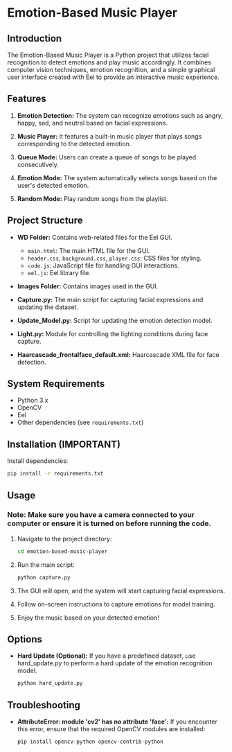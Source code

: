 # Emotion-Based Music Player

## Introduction

The Emotion-Based Music Player is a Python project that utilizes facial recognition to detect emotions and play music accordingly. It combines computer vision techniques, emotion recognition, and a simple graphical user interface created with Eel to provide an interactive music experience.

## Features

1. **Emotion Detection:** The system can recognize emotions such as angry, happy, sad, and neutral based on facial expressions.

2. **Music Player:** It features a built-in music player that plays songs corresponding to the detected emotion.

3. **Queue Mode:** Users can create a queue of songs to be played consecutively.

4. **Emotion Mode:** The system automatically selects songs based on the user's detected emotion.

5. **Random Mode:** Play random songs from the playlist.

## Project Structure

- **WD Folder:** Contains web-related files for the Eel GUI.
  - `main.html`: The main HTML file for the GUI.
  - `header.css`, `background.css`, `player.css`: CSS files for styling.
  - `code.js`: JavaScript file for handling GUI interactions.
  - `eel.js`: Eel library file.

- **Images Folder:** Contains images used in the GUI.

- **Capture.py:** The main script for capturing facial expressions and updating the dataset.

- **Update_Model.py:** Script for updating the emotion detection model.

- **Light.py:** Module for controlling the lighting conditions during face capture.

- **Haarcascade_frontalface_default.xml:** Haarcascade XML file for face detection.

## System Requirements

- Python 3.x
- OpenCV
- Eel
- Other dependencies (see `requirements.txt`)

## Installation (IMPORTANT)

 Install dependencies:

   ```bash
   pip install -r requirements.txt
   ```

## Usage
### Note: Make sure you have a camera connected to your computer or ensure it is turned on before running the code.

1. Navigate to the project directory:

   ```bash
   cd emotion-based-music-player
   ```

2. Run the main script:

   ```bash
   python capture.py
   ```

3. The GUI will open, and the system will start capturing facial expressions.

4. Follow on-screen instructions to capture emotions for model training.

5. Enjoy the music based on your detected emotion!

## Options

- **Hard Update (Optional):**
If you have a predefined dataset, use hard_update.py to perform a hard update of the emotion recognition model.

  ```bash
  python hard_update.py
  ```

## Troubleshooting

- **AttributeError: module 'cv2' has no attribute 'face':**
  If you encounter this error, ensure that the required OpenCV modules are installed:

  ```bash
  pip install opencv-python opencv-contrib-python
  ```
